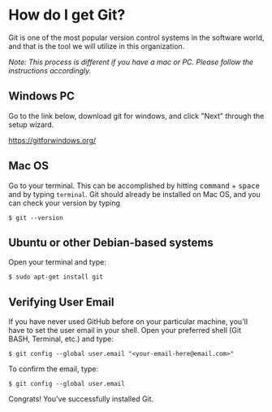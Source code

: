 # How do I get Git?
Git is one of the most popular version control systems in the software world, and that is the tool we will utilize in this organization.

*Note: This process is different if you have a mac or PC. Please follow the instructions accordingly.*
## Windows PC
Go to the link below, download git for windows, and click "Next" through the setup wizard.

https://gitforwindows.org/
## Mac OS
Go to your terminal. This can be accomplished by hitting <kbd>command</kbd> + <kbd>space</kbd> and by typing `terminal`. Git should already be installed on Mac OS, and you can check your version by typing

```shell
$ git --version
```
## Ubuntu or other Debian-based systems
Open your terminal and type:

```shell
$ sudo apt-get install git
```

## Verifying User Email

If you have never used GitHub before on your particular machine, you'll have to set the user email in your shell. Open your preferred shell (Git BASH, Terminal, etc.) and type:
```
$ git config --global user.email "<your-email-here@email.com>"
```

To confirm the email, type:
```
$ git config --global user.email
```

Congrats! You've successfully installed Git. 
